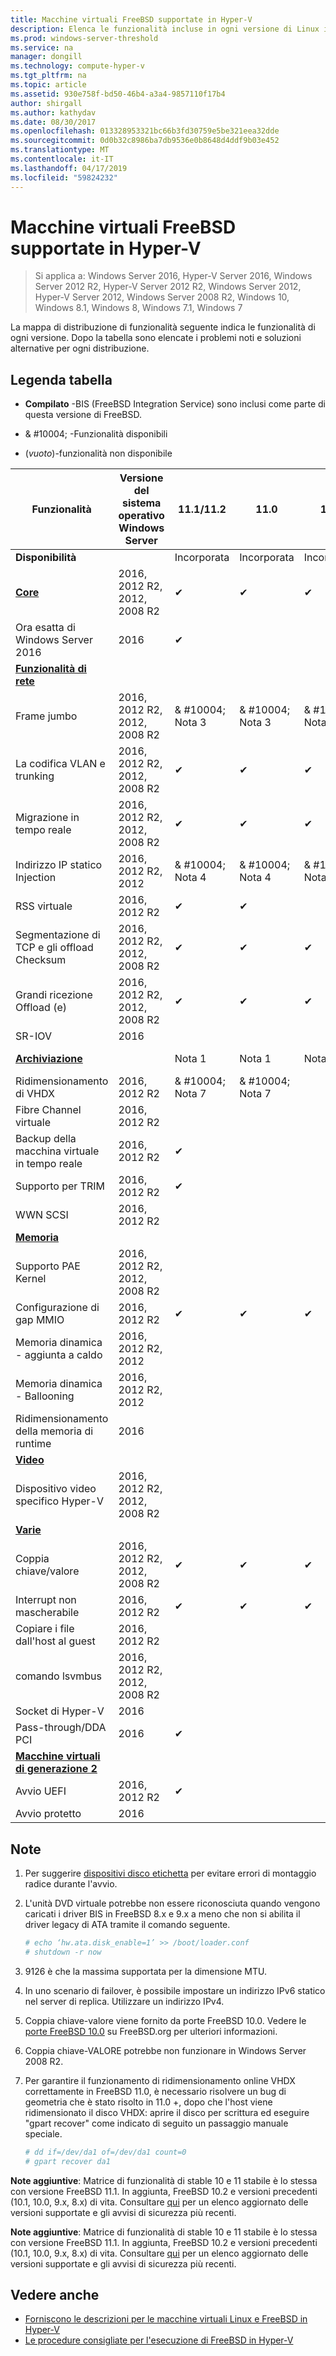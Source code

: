 ```yaml
---
title: Macchine virtuali FreeBSD supportate in Hyper-V
description: Elenca le funzionalità incluse in ogni versione di Linux integration services
ms.prod: windows-server-threshold
ms.service: na
manager: dongill
ms.technology: compute-hyper-v
ms.tgt_pltfrm: na
ms.topic: article
ms.assetid: 930e758f-bd50-46b4-a3a4-9857110f17b4
author: shirgall
ms.author: kathydav
ms.date: 08/30/2017
ms.openlocfilehash: 013328953321bc66b3fd30759e5be321eea32dde
ms.sourcegitcommit: 0d0b32c8986ba7db9536e0b8648d4ddf9b03e452
ms.translationtype: MT
ms.contentlocale: it-IT
ms.lasthandoff: 04/17/2019
ms.locfileid: "59824232"
---
```

# <a name="supported-freebsd-virtual-machines-on-hyper-v"></a>Macchine virtuali FreeBSD supportate in Hyper-V

>Si applica a: Windows Server 2016, Hyper-V Server 2016, Windows Server 2012 R2, Hyper-V Server 2012 R2, Windows Server 2012, Hyper-V Server 2012, Windows Server 2008 R2, Windows 10, Windows 8.1, Windows 8, Windows 7.1, Windows 7

La mappa di distribuzione di funzionalità seguente indica le funzionalità di ogni versione. Dopo la tabella sono elencate i problemi noti e soluzioni alternative per ogni distribuzione.

## <a name="table-legend"></a>Legenda tabella

* **Compilato** -BIS (FreeBSD Integration Service) sono inclusi come parte di questa versione di FreeBSD.

* & #10004; -Funzionalità disponibili

* (*vuoto*)-funzionalità non disponibile

|**Funzionalità**|**Versione del sistema operativo Windows Server**|**11.1/11.2**|**11.0**|**10.3**|**10.2**|**10.0 - 10.1**|**9.1 - 9.3, 8.4**|
|-|-|-|-|-|-|-|-|
|**Disponibilità**||Incorporata|Incorporata|Incorporata|Incorporata|Incorporata|[Porte](https://svnweb.freebsd.org/ports/branches/2015Q1/emulators/hyperv-is/) |
|**[Core](Feature-Descriptions-for-Linux-and-FreeBSD-virtual-machines-on-Hyper-V.md#BKMK_core)**|2016, 2012 R2, 2012, 2008 R2|&#10004;|&#10004;|&#10004;|&#10004;|&#10004;|&#10004; |
|Ora esatta di Windows Server 2016|2016|&#10004;||||||
|**[Funzionalità di rete](Feature-Descriptions-for-Linux-and-FreeBSD-virtual-machines-on-Hyper-V.md#BKMK_Networking)**||||||||
|Frame jumbo|2016, 2012 R2, 2012, 2008 R2|& #10004; Nota 3|& #10004; Nota 3|& #10004; Nota 3|& #10004; Nota 3|& #10004; Nota 3|& #10004; Nota 3|
|La codifica VLAN e trunking|2016, 2012 R2, 2012, 2008 R2|&#10004;|&#10004;|&#10004;|&#10004;|&#10004;|&#10004;|
|Migrazione in tempo reale|2016, 2012 R2, 2012, 2008 R2|&#10004;|&#10004;|&#10004;|&#10004;|&#10004;|&#10004;|
|Indirizzo IP statico Injection|2016, 2012 R2, 2012|& #10004; Nota 4|& #10004; Nota 4|& #10004; Nota 4|& #10004; Nota 4|& #10004; Nota 4|&#10004;|
|RSS virtuale|2016, 2012 R2|&#10004;|&#10004;|||||
|Segmentazione di TCP e gli offload Checksum|2016, 2012 R2, 2012, 2008 R2|&#10004;|&#10004;|&#10004;|&#10004;|||
|Grandi ricezione Offload (e)|2016, 2012 R2, 2012, 2008 R2|&#10004;|&#10004;|&#10004;||||
|SR-IOV|2016|||||||
|**[Archiviazione](Feature-Descriptions-for-Linux-and-FreeBSD-virtual-machines-on-Hyper-V.md#BKMK_Storage)**||Nota 1|Nota 1|Nota 1|Nota 1|Nota 1, 2|Nota 1, 2|
|Ridimensionamento di VHDX|2016, 2012 R2|& #10004; Nota 7|& #10004; Nota 7|||||
|Fibre Channel virtuale|2016, 2012 R2|||||||
|Backup della macchina virtuale in tempo reale|2016, 2012 R2|&#10004;||||||
|Supporto per TRIM|2016, 2012 R2|&#10004;||||||
|WWN SCSI|2016, 2012 R2|||||||
|**[Memoria](Feature-Descriptions-for-Linux-and-FreeBSD-virtual-machines-on-Hyper-V.md#BKMK_Memory)**||||||||
|Supporto PAE Kernel|2016, 2012 R2, 2012, 2008 R2|||||||
|Configurazione di gap MMIO|2016, 2012 R2|&#10004;|&#10004;|&#10004;|&#10004;|&#10004;|&#10004;|
|Memoria dinamica - aggiunta a caldo|2016, 2012 R2, 2012|||||||
|Memoria dinamica - Ballooning|2016, 2012 R2, 2012|||||||
|Ridimensionamento della memoria di runtime|2016|||||||
|**[Video](Feature-Descriptions-for-Linux-and-FreeBSD-virtual-machines-on-Hyper-V.md#BKMK_Video)**||||||||
|Dispositivo video specifico Hyper-V|2016, 2012 R2, 2012, 2008 R2|||||||
|**[Varie](Feature-Descriptions-for-Linux-and-FreeBSD-virtual-machines-on-Hyper-V.md#BKMK_Misc)**||||||||
|Coppia chiave/valore|2016, 2012 R2, 2012, 2008 R2|&#10004;|&#10004;|&#10004;|&#10004;Nota 6|& #10004; Nota 5, 6|&#10004;Nota 6|
|Interrupt non mascherabile|2016, 2012 R2|&#10004;|&#10004;|&#10004;|&#10004;|&#10004;|&#10004;|
|Copiare i file dall'host al guest|2016, 2012 R2|||||||
|comando lsvmbus|2016, 2012 R2, 2012, 2008 R2|||||||
|Socket di Hyper-V|2016|||||||
|Pass-through/DDA PCI|2016|&#10004;||||||
|**[Macchine virtuali di generazione 2](Feature-Descriptions-for-Linux-and-FreeBSD-virtual-machines-on-Hyper-V.md#BKMK_gen2)**||||||||
|Avvio UEFI|2016, 2012 R2|&#10004;||||||
|Avvio protetto|2016|||||||

## <a name="BKMK_notes"></a>Note

1. Per suggerire [dispositivi disco etichetta]( https://www.freebsd.org/doc/handbook/geom-glabel.html) per evitare errori di montaggio radice durante l'avvio.

2. L'unità DVD virtuale potrebbe non essere riconosciuta quando vengono caricati i driver BIS in FreeBSD 8.x e 9.x a meno che non si abilita il driver legacy di ATA tramite il comando seguente.
    ```sh
    # echo ‘hw.ata.disk_enable=1’ >> /boot/loader.conf
    # shutdown -r now
    ```

3. 9126 è che la massima supportata per la dimensione MTU.

4. In uno scenario di failover, è possibile impostare un indirizzo IPv6 statico nel server di replica. Utilizzare un indirizzo IPv4.

5. Coppia chiave-valore viene fornito da porte FreeBSD 10.0. Vedere le [porte FreeBSD 10.0](https://svnweb.freebsd.org/ports/branches/2015Q1/emulators/hyperv-is/) su FreeBSD.org per ulteriori informazioni.

6. Coppia chiave-VALORE potrebbe non funzionare in Windows Server 2008 R2.

7. Per garantire il funzionamento di ridimensionamento online VHDX correttamente in FreeBSD 11.0, è necessario risolvere un bug di geometria che è stato risolto in 11.0 +, dopo che l'host viene ridimensionato il disco VHDX: aprire il disco per scrittura ed eseguire "gpart recover" come indicato di seguito un passaggio manuale speciale.
    ```sh
    # dd if=/dev/da1 of=/dev/da1 count=0
    # gpart recover da1
    ```
**Note aggiuntive**: Matrice di funzionalità di stable 10 e 11 stabile è lo stessa con versione FreeBSD 11.1. In aggiunta, FreeBSD 10.2 e versioni precedenti (10.1, 10.0, 9.x, 8.x) di vita. Consultare [qui](https://security.freebsd.org/) per un elenco aggiornato delle versioni supportate e gli avvisi di sicurezza più recenti.

**Note aggiuntive**: Matrice di funzionalità di stable 10 e 11 stabile è lo stessa con versione FreeBSD 11.1. In aggiunta, FreeBSD 10.2 e versioni precedenti (10.1, 10.0, 9.x, 8.x) di vita. Consultare [qui](https://security.freebsd.org/) per un elenco aggiornato delle versioni supportate e gli avvisi di sicurezza più recenti.

## <a name="see-also"></a>Vedere anche

* [Forniscono le descrizioni per le macchine virtuali Linux e FreeBSD in Hyper-V](Feature-Descriptions-for-Linux-and-FreeBSD-virtual-machines-on-Hyper-V.md)
* [Le procedure consigliate per l'esecuzione di FreeBSD in Hyper-V](Best-practices-for-running-FreeBSD-on-Hyper-V.md)
